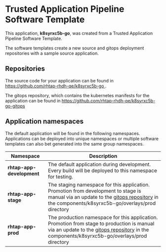 # Trusted Application Pipeline Software Template

This application, **k8syrxc5b-go**, was created from a Trusted Application Pipeline Software Template.

The software templates create a new source and gitops deployment repositories with a sample source application. 

## Repositories

The source code for your application can be found in [https://github.com/rhtap-rhdh-qe/k8syrxc5b-go ](https://github.com/rhtap-rhdh-qe/k8syrxc5b-go ).
 
The gitops repository, which contains the kubernetes manifests for the application can be found in 
[https://github.com/rhtap-rhdh-qe/k8syrxc5b-go-gitops ](https://github.com/rhtap-rhdh-qe/k8syrxc5b-go-gitops ) 

## Application namespaces 

The default application will be found in the following namespaces. Applications can be deployed into unique namespaces or multiple software templates can also bet generated into the same group namespaces.  

|  Namespace   |  Description   |  
| -------- | -------- |   
| **rhtap-app-development** | The default application during development. Every build will be deployed to this namespace for testing. | 
| **rhtap-app-stage** | The staging namespace for this application. Promotion from development to stage is manual via an update to the [gitops repository](https://github.com/rhtap-rhdh-qe/k8syrxc5b-go-gitops ) in the components/k8syrxc5b-go/overlays/prod directory |  
| **rhtap-app-prod** | The production namespace for this application. Promotion from stage to production is manual via an update to the [gitops repository](https://github.com/rhtap-rhdh-qe/k8syrxc5b-go-gitops ) in the components/k8syrxc5b-go/overlays/prod directory | 